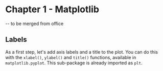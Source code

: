 # Chapter 1 - Matplotlib


-- to be merged from office









## Labels

As a first step, let's add axis labels and a title to the plot. 
You can do this with the `xlabel()`, `ylabel()` and `title()` functions, 
available in `matplotlib.pyplot`. This sub-package is already imported as `plt`.


